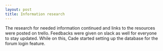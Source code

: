 ```yaml
---
layout: post
title: Information research
---
```

The research for needed information continued and links to the resources were posted
on trello. Feedbacks were given on slack as well for everyone to stay updated.
While on this, Cade started setting up the database for the forum login feature.